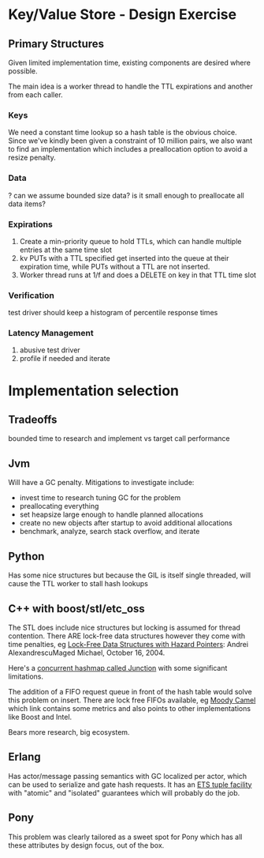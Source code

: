 # Key/Value Store - Design Exercise

## Primary Structures

Given limited implementation time, existing components are desired where possible.

The main idea is a worker thread to handle the TTL expirations and another from each caller.

### Keys

We need a constant time lookup so a hash table is the obvious choice. Since we've kindly been given a constraint of 10 million pairs, we also want to find
an implementation which includes a preallocation option to avoid a resize penalty.

### Data

? can we assume bounded size data? is it small enough to preallocate all data items?

### Expirations

1. Create a min-priority queue to hold TTLs, which can handle multiple entries at the same time slot
2. kv PUTs with a TTL specified get inserted into the queue at their expiration time, while PUTs without a TTL are not inserted.
3. Worker thread runs at 1/f and does a DELETE on key in that TTL time slot

### Verification

test driver should keep a histogram of percentile response times

### Latency Management

1. abusive test driver
2. profile if needed and iterate

# Implementation selection

## Tradeoffs
bounded time to research and implement vs target call performance

## Jvm

Will have a GC penalty. Mitigations to investigate include:

* invest time to research tuning GC for the problem
* preallocating everything
* set heapsize large enough to handle planned allocations
* create no new objects after startup to avoid additional allocations
* benchmark, analyze, search stack overflow, and iterate

## Python 

Has some nice structures but because the GIL is itself single threaded, will cause the TTL worker to stall hash lookups

## C++ with boost/stl/etc_oss

The STL does include nice structures but locking is assumed for thread contention. There ARE lock-free data structures however they come with time penalties, eg 
[Lock-Free Data Structures with Hazard Pointers](http://erdani.com/publications/cuj-2004-12.pdf): Andrei AlexandrescuMaged Michael, October 16, 2004.

Here's a [concurrent hashmap called Junction](https://preshing.com/20160201/new-concurrent-hash-maps-for-cpp/) with some significant limitations.

The addition of a FIFO request queue in front of the hash table would solve this problem on insert. There are lock free FIFOs available, eg [Moody Camel](https://moodycamel.com/blog/2014/a-fast-general-purpose-lock-free-queue-for-c++) which link contains some metrics and also points to other implementations like Boost and Intel. 

Bears more research, big ecosystem.

## Erlang

Has actor/message passing semantics with GC localized per actor, which
can be used to serialize and gate hash requests. It has an [ETS tuple
facility](http://erlang.org/doc/man/ets.html) with "atomic" and "isolated" guarantees which will probably do the job.

## Pony

This problem was clearly tailored as a sweet spot for Pony which has all these attributes by design focus, out of the box.
